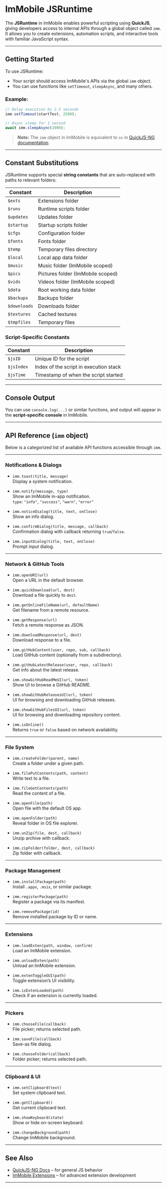# ImMobile JSRuntime

The **JSRuntime** in ImMobile enables powerful scripting using **QuickJS**, giving developers access to internal APIs through a global object called `imm`. It allows you to create extensions, automation scripts, and interactive tools with familiar JavaScript syntax.

---

## Getting Started

To use JSRuntime:

- Your script should access ImMobile's APIs via the global `imm` object.
- You can use functions like `setTimeout`, `sleepAsync`, and many others.

### Example:

```js
// Delay execution by 2.5 seconds
imm.setTimeout(startTest, 2500);

// Async sleep for 1 second
await imm.sleepAsync(1000);
```

> **Note:** The `imm` object in ImMobile is equivalent to `os` in [QuickJS-NG documentation](https://quickjs-ng.github.io/quickjs).

---

## Constant Substitutions

JSRuntime supports special **string constants** that are auto-replaced with paths to relevant folders:

| Constant       | Description                              |
|----------------|------------------------------------------|
| `$exts`        | Extensions folder                        |
| `$runs`        | Runtime scripts folder                   |
| `$updates`     | Updates folder                           |
| `$startup`     | Startup scripts folder                   |
| `$cfgs`        | Configuration folder                     |
| `$fonts`       | Fonts folder                             |
| `$temp`        | Temporary files directory                |
| `$local`       | Local app data folder                    |
| `$music`       | Music folder (ImMobile scoped)           |
| `$pics`        | Pictures folder (ImMobile scoped)        |
| `$vids`        | Videos folder (ImMobile scoped)          |
| `$data`        | Root working data folder                 |
| `$backups`     | Backups folder                           |
| `$downloads`   | Downloads folder                         |
| `$textures`    | Cached textures                          |
| `$tmpfiles`    | Temporary files                          |

### Script-Specific Constants

| Constant     | Description                                  |
|--------------|----------------------------------------------|
| `$jsID`      | Unique ID for the script                     |
| `$jsIndex`   | Index of the script in execution stack       |
| `$jsTime`    | Timestamp of when the script started         |

---

## Console Output

You can use `console.log(...)` or similar functions, and output will appear in the **script-specific console** in ImMobile.

---

## API Reference (`imm` object)

Below is a categorized list of available API functions accessible through `imm`.

---

### Notifications & Dialogs

- `imm.toast(title, message)`  
  Display a system notification.

- `imm.notify(message, type)`  
  Show an ImMobile in-app notification.  
  `type`: `"info"`, `"success"`, `"warn"`, `"error"`

- `imm.noticeDialog(title, text, onClose)`  
  Show an info dialog.

- `imm.confirmDialog(title, message, callback)`  
  Confirmation dialog with callback returning `true`/`false`.

- `imm.inputDialog(title, text, onClose)`  
  Prompt input dialog.

---

### Network & GitHub Tools

- `imm.openURI(url)`  
  Open a URL in the default browser.

- `imm.quickDownload(url, dest)`  
  Download a file quickly to `dest`.

- `imm.getOnlineFileName(url, defaultName)`  
  Get filename from a remote resource.

- `imm.getResponse(url)`  
  Fetch a remote response as JSON.

- `imm.downloadResponse(url, dest)`  
  Download response to a file.

- `imm.gitHubContent(user, repo, sub, callback)`  
  Load GitHub content (optionally from a subdirectory).

- `imm.gitHubLatestRelease(user, repo, callback)`  
  Get info about the latest release.

- `imm.showGitHubReadMeUI(url, token)`  
  Show UI to browse a GitHub README.

- `imm.showGitHubReleasesUI(url, token)`  
  UI for browsing and downloading GitHub releases.

- `imm.showGitHubFilesUI(url, token)`  
  UI for browsing and downloading repository content.

- `imm.isOnline()`  
  Returns `true` or `false` based on network availability.

---

### File System

- `imm.createFolder(parent, name)`  
  Create a folder under a given path.

- `imm.filePutContents(path, content)`  
  Write text to a file.

- `imm.fileGetContents(path)`  
  Read the content of a file.

- `imm.openFile(path)`  
  Open file with the default OS app.

- `imm.openFolder(path)`  
  Reveal folder in OS file explorer.

- `imm.unZip(file, dest, callback)`  
  Unzip archive with callback.

- `imm.zipFolder(folder, dest, callback)`  
  Zip folder with callback.

---

### Package Management

- `imm.installPackage(path)`  
  Install `.appx`, `.msix`, or similar package.

- `imm.registerPackage(path)`  
  Register a package via its manifest.

- `imm.removePackage(id)`  
  Remove installed package by ID or name.

---

### Extensions

- `imm.loadExten(path, window, confirm)`  
  Load an ImMobile extension.

- `imm.unloadExten(path)`  
  Unload an ImMobile extension.

- `imm.extenToggleGUI(path)`  
  Toggle extension’s UI visibility.

- `imm.isExtenLoaded(path)`  
  Check if an extension is currently loaded.

---

### Pickers

- `imm.chooseFile(callback)`  
  File picker; returns selected path.

- `imm.saveFile(callback)`  
  Save-as file dialog.

- `imm.chooseFolder(callback)`  
  Folder picker; returns selected path.

---

### Clipboard & UI

- `imm.setClipboard(text)`  
  Set system clipboard text.

- `imm.getClipboard()`  
  Get current clipboard text.

- `imm.showKeyboard(state)`  
  Show or hide on-screen keyboard.

- `imm.changeBackground(path)`  
  Change ImMobile background.

---

## See Also

- [QuickJS-NG Docs](https://quickjs-ng.github.io/quickjs) – for general JS behavior
- [ImMobile Extensions](https://github.com/basharast/ImMobile/wiki/DevExtensions) – for advanced extension development

---
